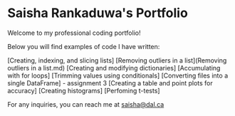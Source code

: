 # Saisha Rankaduwa's Portfolio

Welcome to my professional coding portfolio! 

Below you will find examples of code I have written: 

[Creating, indexing, and slicing lists]
[Removing outliers in a list](Removing outliers in a list.md)
[Creating and modifying dictionaries]
[Accumulating with for loops]
[Trimming values using conditionals]
[Converting files into a single DataFrame] - assignment 3
[Creating a table and point plots for accuracy]
[Creating histograms]
[Perfoming t-tests]


For any inquiries, you can reach me at saisha@dal.ca
